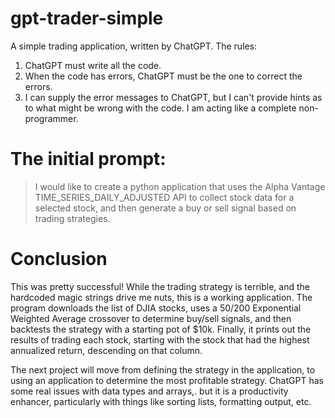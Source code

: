 # gpt-trader-simple
A simple trading application, written by ChatGPT. The rules:
1. ChatGPT must write all the code. 
2. When the code has errors, ChatGPT must be the one to correct the errors.
3. I can supply the error messages to ChatGPT, but I can't provide hints as to what might be wrong with the code. I am acting like a complete non-programmer.

# The initial prompt:
> I would like to create a python application that uses the Alpha Vantage TIME_SERIES_DAILY_ADJUSTED API to collect stock data for a selected stock, and then generate a buy or sell signal based on trading strategies. 

# Conclusion
This was pretty successful! While the trading strategy is terrible, and the hardcoded magic strings drive me nuts, this is a working application. The program downloads the list of DJIA stocks, uses a 50/200 Exponential Weighted Average crossover to determine buy/sell signals, and then backtests the strategy with a starting pot of $10k. Finally, it prints out the results of trading each stock, starting with the stock that had the highest annualized return, descending on that column.

The next project will move from defining the strategy in the application, to using an application to determine the most profitable strategy. ChatGPT has some real issues with data types and arrays,. but it is a productivity enhancer, particularly with things like sorting lists, formatting output, etc. 